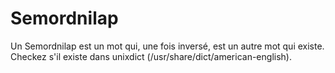 # Semordnilap

Un Semordnilap est un mot qui, une fois inversé, est un autre mot qui existe.
Checkez s'il existe dans unixdict (/usr/share/dict/american-english).

